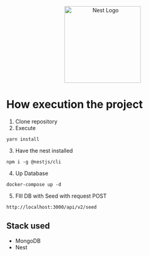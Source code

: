 <p align="center">
  <a href="http://nestjs.com/" target="blank"><img src="https://nestjs.com/img/logo-small.svg" width="200" alt="Nest Logo" /></a>
</p>

# How execution the project

1. Clone repository
2. Execute

```
yarn install
```

3. Have the nest installed

```
npm i -g @nestjs/cli
```

4. Up Database

```
docker-compose up -d
```

5. FIll DB with Seed with request POST

```
http://localhost:3000/api/v2/seed
```

## Stack used

- MongoDB
- Nest
